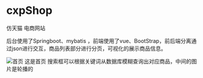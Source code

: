 # cxpShop
仿天猫 电商网站

后台使用了Springboot、mybatis ，前端使用了vue、BootStrap，前后端分离通过json进行交互，商品列表部分进行分页，可视化的展示商品信息。

![首页](https://github.com/cxp-Git/images/blob/master/%E9%A6%96%E9%A1%B5.jpg)
这是首页 搜索框可以根据关键词从数据库模糊查询出对应商品，中间的图片是轮播的
